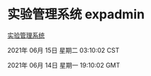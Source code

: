 # 实验管理系统 expadmin
[实验管理系统](http://59.174.25.208:56808/expadmin-782313d2-e1b1-4ea7-932e-3a55e6a1a4d0/)

2021年 06月 15日 星期二 03:10:02 CST

2021年 06月 14日 星期一 19:10:02 GMT
